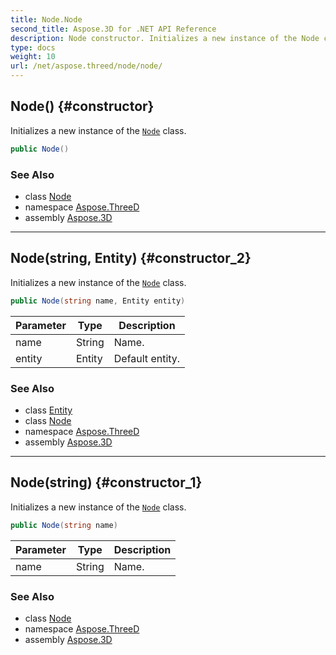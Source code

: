 ```yaml
---
title: Node.Node
second_title: Aspose.3D for .NET API Reference
description: Node constructor. Initializes a new instance of the Node class
type: docs
weight: 10
url: /net/aspose.threed/node/node/
---
```

## Node() {#constructor}

Initializes a new instance of the [`Node`](../) class.

```csharp
public Node()
```

### See Also

* class [Node](../)
* namespace [Aspose.ThreeD](../../node/)
* assembly [Aspose.3D](../../../)

---

## Node(string, Entity) {#constructor_2}

Initializes a new instance of the [`Node`](../) class.

```csharp
public Node(string name, Entity entity)
```

| Parameter | Type | Description |
| --- | --- | --- |
| name | String | Name. |
| entity | Entity | Default entity. |

### See Also

* class [Entity](../../entity/)
* class [Node](../)
* namespace [Aspose.ThreeD](../../node/)
* assembly [Aspose.3D](../../../)

---

## Node(string) {#constructor_1}

Initializes a new instance of the [`Node`](../) class.

```csharp
public Node(string name)
```

| Parameter | Type | Description |
| --- | --- | --- |
| name | String | Name. |

### See Also

* class [Node](../)
* namespace [Aspose.ThreeD](../../node/)
* assembly [Aspose.3D](../../../)


